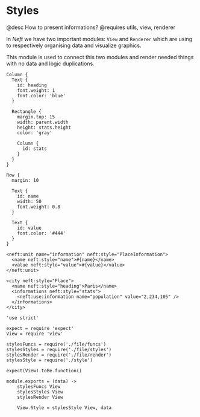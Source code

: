 Styles
======

@desc How to present informations?
@requires utils, view, renderer

In *Neft* we have two important modules: `View` and `Renderer` which are using to
respectively organising data and visualize graphics.

This module is used to connect this two modules and render needed things with no
data and logic duplications.

```nml,include(Place)
Column {
  Text {
  	id: heading
  	font.weight: 1
  	font.color: 'blue'
  }

  Rectangle {
    margin.top: 15
    width: parent.width
    height: stats.height
    color: 'gray'

    Column {
      id: stats
    }
  }
}
```

```nml,include(PlaceInformation)
Row {
  margin: 10
  
  Text {
  	id: name
  	width: 50
  	font.weight: 0.8
  }

  Text {
  	id: value
  	font.color: '#444'
  }
}
```

```view,example
<neft:unit name="information" neft:style="PlaceInformation">
  <name neft:style="name">#{name}</name>
  <value neft:style="value">#{value}</value>
</neft:unit>

<city neft:style="Place">
  <name neft:style="heading">Paris</name>
  <informations neft:style="stats">
    <neft:use:information name="population" value="2,234,105" />
  </informations>
</city>
```

	'use strict'

	expect = require 'expect'
	View = require 'view'

	stylesFuncs = require('./file/funcs')
	stylesStyles = require('./file/styles')
	stylesRender = require('./file/render')
	stylesStyle = require('./style')

	expect(View).toBe.function()

	module.exports = (data) ->
		stylesFuncs View
		stylesStyles View
		stylesRender View

		View.Style = stylesStyle View, data
